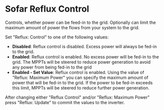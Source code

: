 # Sofar Reflux Control

Controls, whether power can be feed-in to the grid. Optionally can limit the maximum amount of power the flows from your system to the grid.

Set "Reflux: Control" to one of the following values:

- **Disabled**: Reflux control is disabled. Excess power will always be fed-in to the grid.
- **Enabled**: Reflux control is enabled. No excess power will be fed-in to the grid. The MPPTs will be steered to reduce power generation to avoid any power from being fed-in to the grid
- **Enabled - Set Value**: Reflux control is enabled. Using the value of "Reflux: Maximum Power" you can specify the maximum amount of power that will be fed-in to the grid. If the power to be fed-in exceeds this limit, MPPTs will be steered to reduce further power generation.

After changing either "Reflux Control" and/or "Reflux: Maximum Power" press "Reflux: Update" to commit the values to the inverter.